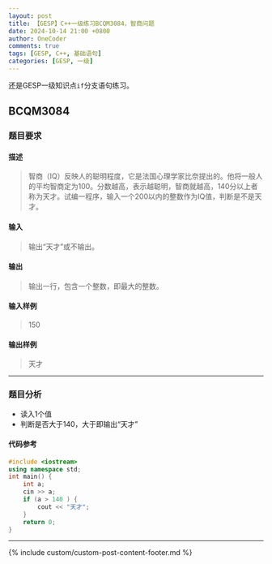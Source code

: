 ```yaml
---
layout: post
title: 【GESP】C++一级练习BCQM3084，智商问题
date: 2024-10-14 21:00 +0800
author: OneCoder
comments: true
tags: [GESP, C++, 基础语句]
categories: [GESP, 一级]
---
```

还是GESP一级知识点`if`分支语句练习。

<!--more-->

## BCQM3084

### 题目要求

#### 描述

>智商（IQ）反映人的聪明程度，它是法国心理学家比奈提出的。他将一般人的平均智商定为100。分数越高，表示越聪明，智商就越高，140分以上者称为天才。试编一程序，输入一个200以内的整数作为IQ值，判断是不是天才。

#### 输入

>输出“天才”或不输出。

#### 输出

>输出一行，包含一个整数，即最大的整数。

#### 输入样例

>150

#### 输出样例

>天才

---

### 题目分析

- 读入1个值
- 判断是否大于140，大于即输出“天才”

#### 代码参考

```cpp
#include <iostream>
using namespace std;
int main() {
    int a;
    cin >> a;
    if (a > 140 ) {
        cout << "天才";
    } 
    return 0;
}
```

---

{% include custom/custom-post-content-footer.md %}
